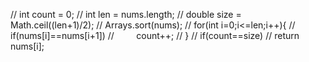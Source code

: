 //  int count = 0;
//  int len = nums.length;
//  double size = Math.ceil((len+1)/2);
//  Arrays.sort(nums);
//  for(int i=0;i<=len;i++){
//      if(nums[i]==nums[i+1])
//          count++;
//  }
//  if(count==size)
// return nums[i];
​